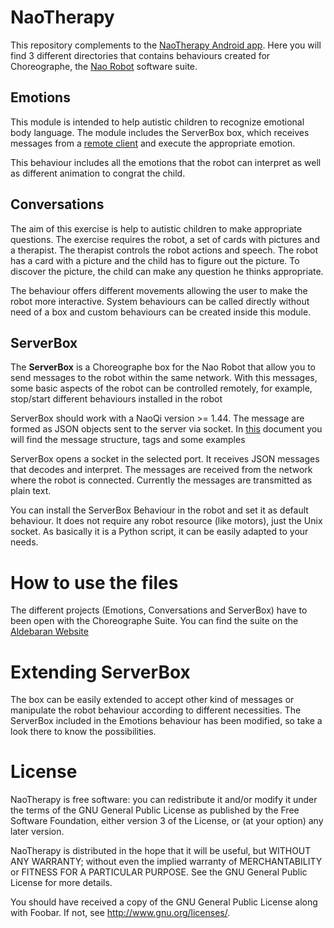 # NaoTherapy

This repository complements to the [NaoTherapy Android app](https://github.com/mmartinortiz/NaoTherapy-Android). Here you will find 3 different directories that contains behaviours created for Choreographe, the [Nao Robot](http://www.aldebaran.com/en) software suite.

## Emotions

This module is intended to help autistic children to recognize emotional body language. The module includes the ServerBox box, which receives messages from a [remote client](https://github.com/mmartinortiz/NaoTherapy-Android) and execute the appropriate emotion.

This behaviour includes all the emotions that the robot can interpret as well as different animation to congrat the child.

## Conversations

The aim of this exercise is help to autistic children to make appropriate questions. The exercise requires the robot, a set of cards with pictures and a therapist. The therapist controls the robot actions and speech. The robot has a card with a picture and the child has to figure out the picture. To discover the picture, the child can make any question he thinks appropriate.

The behaviour offers different movements allowing the user to make the robot more interactive. System behaviours can be called directly without need of a box and custom behaviours can be created inside this module.

## ServerBox

The **ServerBox** is a Choreographe box for the Nao Robot that allow you to send messages to the robot within the same network. With this messages, some basic aspects of the robot can be controlled remotely, for example, stop/start different behaviours installed in the robot

ServerBox should work with a NaoQi version >= 1.44. The message are formed as JSON objects sent to the server via socket. In [this](./ServerBox/doc/JSON.md) document you will find the message structure, tags and some examples

ServerBox opens a socket in the selected port. It receives JSON messages that decodes and interpret. The messages are received from the network where the robot is connected. Currently the messages are transmitted as plain text.

You can install the ServerBox Behaviour in the robot and set it as default behaviour. It does not require any robot resource (like motors), just the Unix socket. As basically it is a Python script, it can be easily adapted to your needs.

# How to use the files

The different projects (Emotions, Conversations and ServerBox) have to been open with the Choreographe Suite. You can find the suite on the [Aldebaran Website](http://www.aldebaran.com/en)

# Extending ServerBox

The box can be easily extended to accept other kind of messages or manipulate the robot behaviour according to different necessities. The ServerBox included in the Emotions behaviour has been modified, so take a look there to know the possibilities.

# License

NaoTherapy is free software: you can redistribute it and/or modify
it under the terms of the GNU General Public License as published by
the Free Software Foundation, either version 3 of the License, or
(at your option) any later version.

NaoTherapy is distributed in the hope that it will be useful,
but WITHOUT ANY WARRANTY; without even the implied warranty of
MERCHANTABILITY or FITNESS FOR A PARTICULAR PURPOSE.  See the
GNU General Public License for more details.

You should have received a copy of the GNU General Public License
along with Foobar.  If not, see <http://www.gnu.org/licenses/>.
